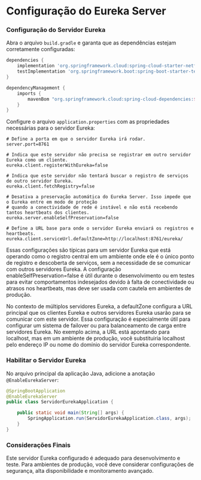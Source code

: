 # Configuração do Eureka Server

### Configuração do Servidor Eureka

Abra o arquivo `build.gradle` e garanta que as dependências estejam corretamente configuradas:

```gradle
dependencies {
    implementation 'org.springframework.cloud:spring-cloud-starter-netflix-eureka-server'
    testImplementation 'org.springframework.boot:spring-boot-starter-test'
}

dependencyManagement {
	imports {
		mavenBom "org.springframework.cloud:spring-cloud-dependencies:${springCloudVersion}"
	}
}
```

Configure o arquivo `application.properties` com as propriedades necessárias para o servidor Eureka:

```
# Define a porta em que o servidor Eureka irá rodar.
server.port=8761

# Indica que este servidor não precisa se registrar em outro servidor Eureka como um cliente.
eureka.client.registerWithEureka=false

# Indica que este servidor não tentará buscar o registro de serviços de outro servidor Eureka.
eureka.client.fetchRegistry=false

# Desativa a preservação automática do Eureka Server. Isso impede que o Eureka entre em modo de proteção
# quando a conectividade de rede é instável e não está recebendo tantos heartbeats dos clientes.
eureka.server.enableSelfPreservation=false

# Define a URL base para onde o servidor Eureka enviará os registros e heartbeats.
eureka.client.serviceUrl.defaultZone=http://localhost:8761/eureka/
```

Essas configurações são típicas para um servidor Eureka que está operando como o registro central em um ambiente onde ele é o único ponto de registro e descoberta de serviços, sem a necessidade de se comunicar com outros servidores Eureka. A configuração enableSelfPreservation=false é útil durante o desenvolvimento ou em testes para evitar comportamentos indesejados devido à falta de conectividade ou atrasos nos heartbeats, mas deve ser usada com cautela em ambientes de produção.

No contexto de múltiplos servidores Eureka, a defaultZone configura a URL principal que os clientes Eureka e outros servidores Eureka usarão para se comunicar com este servidor. Essa configuração é especialmente útil para configurar um sistema de failover ou para balanceamento de carga entre servidores Eureka. No exemplo acima, a URL está apontando para localhost, mas em um ambiente de produção, você substituiria localhost pelo endereço IP ou nome do domínio do servidor Eureka correspondente.

### Habilitar o Servidor Eureka

No arquivo principal da aplicação Java, adicione a anotação `@EnableEurekaServer`:

```java
@SpringBootApplication
@EnableEurekaServer
public class ServidorEurekaApplication {

    public static void main(String[] args) {
        SpringApplication.run(ServidorEurekaApplication.class, args);
    }
}
```

### Considerações Finais

Este servidor Eureka configurado é adequado para desenvolvimento e teste. Para ambientes de produção, você deve considerar configurações de segurança, alta disponibilidade e monitoramento avançado.